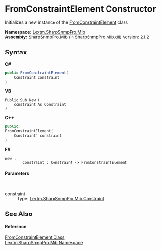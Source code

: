 # FromConstraintElement Constructor 
 

Initializes a new instance of the <a href="T_Lextm_SharpSnmpPro_Mib_FromConstraintElement">FromConstraintElement</a> class

**Namespace:**&nbsp;<a href="N_Lextm_SharpSnmpPro_Mib">Lextm.SharpSnmpPro.Mib</a><br />**Assembly:**&nbsp;SharpSnmpPro.Mib (in SharpSnmpPro.Mib.dll) Version: 2.1.2

## Syntax

**C#**<br />
``` C#
public FromConstraintElement(
	Constraint constraint
)
```

**VB**<br />
``` VB
Public Sub New ( 
	constraint As Constraint
)
```

**C++**<br />
``` C++
public:
FromConstraintElement(
	Constraint^ constraint
)
```

**F#**<br />
``` F#
new : 
        constraint : Constraint -> FromConstraintElement
```


#### Parameters
&nbsp;<dl><dt>constraint</dt><dd>Type: <a href="T_Lextm_SharpSnmpPro_Mib_Constraint">Lextm.SharpSnmpPro.Mib.Constraint</a><br /></dd></dl>

## See Also


#### Reference
<a href="T_Lextm_SharpSnmpPro_Mib_FromConstraintElement">FromConstraintElement Class</a><br /><a href="N_Lextm_SharpSnmpPro_Mib">Lextm.SharpSnmpPro.Mib Namespace</a><br />